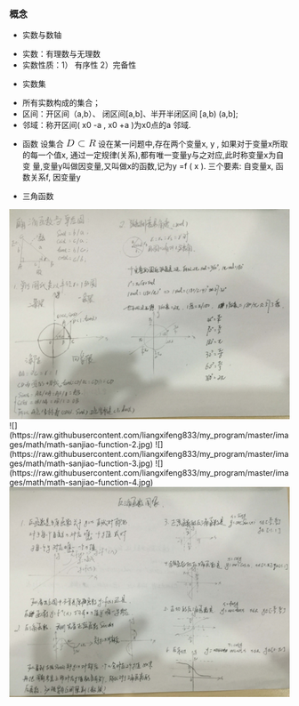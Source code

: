 ### 概念
* 实数与数轴
 + 实数：有理数与无理数
 + 实数性质：1） 有序性 2）完备性

* 实数集
 + 所有实数构成的集合；
 + 区间：开区间（a,b）、 闭区间[a,b]、半开半闭区间 [a,b) (a,b];
 + 邻域：称开区间( x0 -a , x0 +a )为x0点的a 邻域.

* 函数
设集合 ![](https://raw.githubusercontent.com/liangxifeng833/my_program/master/images/math/equation-function-1.gif)
设在某一问题中,存在两个变量x, y , 如果对于变量x所取的每一个值x, 通过一定规律(关系),都有唯一变量y与之对应,此时称变量x为自变 量,变量y叫做因变量,又叫做x的函数,记为y =f ( x ). 三个要素: 自变量x, 函数关系f, 因变量y

* 三角函数 

<img src="https://raw.githubusercontent.com/liangxifeng833/my_program/master/images/math/math-sanjiao-function-1.jpg" width="700" />
![](https://raw.githubusercontent.com/liangxifeng833/my_program/master/images/math/math-sanjiao-function-2.jpg)
![](https://raw.githubusercontent.com/liangxifeng833/my_program/master/images/math/math-sanjiao-function-3.jpg)
![](https://raw.githubusercontent.com/liangxifeng833/my_program/master/images/math/math-sanjiao-function-4.jpg)
<img src="https://raw.githubusercontent.com/liangxifeng833/my_program/master/images/math/math-sanjiao-function-5.jpg" width="700" />


